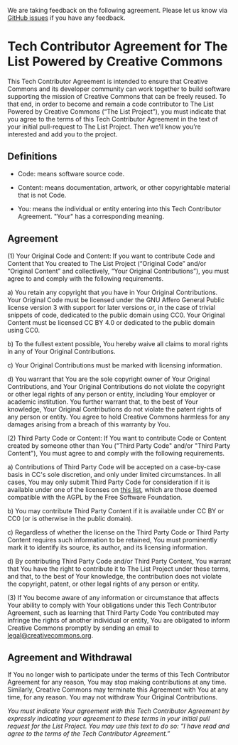 We are taking feedback on the following agreement. Please let us know via [GitHub issues](https://www.github.com/creativecommons/list/issues) if you have any feedback.

# Tech Contributor Agreement for The List Powered by Creative Commons

This Tech Contributor Agreement is intended to ensure that Creative Commons and its developer community can work together to build software supporting the mission of Creative Commons that can be freely reused. To that end, in order to become and remain a code contributor to The List Powered by Creative Commons (“The List Project”), you must indicate that you agree to the terms of this Tech Contributor Agreement in the text of your initial pull-request to The List Project. Then we’ll know you’re interested and add you to the project.

## Definitions

* Code: means software source code.

* Content: means documentation, artwork, or other copyrightable
material that is not Code.

* You: means the individual or entity entering into this Tech
Contributor Agreement. "Your" has a corresponding meaning.

## Agreement

(1) Your Original Code and Content: If you want to contribute Code and Content that You created to The List Project (“Original Code” and/or “Original Content” and collectively, “Your Original Contributions”), you must agree to and comply with the following requirements. 

a) You retain any copyright that you have in Your Original Contributions. Your Original Code must be licensed under the GNU Affero General Public license version 3 with support for later versions or, in the case of trivial snippets of code, dedicated to the public domain using CC0. Your Original Content must be licensed CC BY 4.0 or dedicated to the public domain using CC0. 

b) To the fullest extent possible, You hereby waive all claims to moral rights in any of Your Original Contributions. 

c) Your Original Contributions must be marked with licensing information. 

d) You warrant that You are the sole copyright owner of Your Original Contributions, and Your Original Contributions do not violate the copyright or other legal rights of any person or entity, including Your employer or academic institution. You further warrant that, to the best of Your knowledge, Your Original Contributions do not violate the patent rights of any person or entity. You agree to hold Creative Commons harmless for any damages arising from a breach of this warranty by You. 

(2) Third Party Code or Content: If You want to contribute Code or
Content created by someone other than You ("Third Party Code" and/or
"Third Party Content"), You must agree to and comply with the
following requirements.

a) Contributions of Third Party Code will be accepted on a
case-by-case basis in CC's sole discretion, and only under limited
circumstances. In all cases, You may only submit Third Party Code for
consideration if it is available under one of the licenses on
[this list](https://www.gnu.org/licenses/license-list.html),
which are those deemed compatible with the AGPL by the Free Software
Foundation.

b) You may contribute Third Party Content if it is available under CC
BY or CC0 (or is otherwise in the public domain).

c) Regardless of whether the license on the Third Party Code or Third
Party Content requires such information to be retained, You must
prominently mark it to identify its source, its author, and its
licensing information.

d) By contributing Third Party Code and/or Third Party Content, You
warrant that You have the right to contribute it to The List Project
under these terms, and that, to the best of Your knowledge, the
contribution does not violate the copyright, patent, or other legal
rights of any person or entity.

(3) If You become aware of any information or circumstance that affects
Your ability to comply with Your obligations under this Tech
Contributor Agreement, such as learning that Third Party Code You
contributed may infringe the rights of another individual or entity,
You are obligated to inform Creative Commons promptly by sending an
email to <legal@creativecommons.org>.

## Agreement and Withdrawal

If You no longer wish to participate under the terms of this Tech
Contributor Agreement for any reason, You may stop making
contributions at any time. Similarly, Creative Commons may terminate
this Agreement with You at any time, for any reason. You may not
withdraw Your Original Contributions.

*You must indicate Your agreement with this Tech Contributor Agreement by expressly indicating your agreement to these terms in your initial pull request for the List Project. You may use this text to do so: “I have read and agree to the terms of the Tech Contributor Agreement.”*

